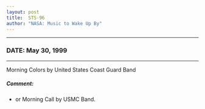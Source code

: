 ```yaml
---
layout: post
title:  STS-96
author: "NASA: Music to Wake Up By"
---
```


----
### DATE: May 30, 1999
----
Morning Colors by United States Coast Guard Band

##### Comment:
* or Morning Call by USMC Band.
